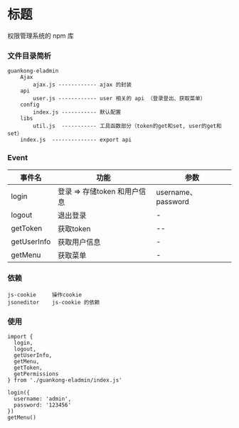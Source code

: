 # 标题

权限管理系统的 npm 库

### 文件目录简析

    guankong-eladmin
        Ajax
            ajax.js ------------ ajax 的封装
        api
            user.js ------------ user 相关的 api （登录登出、获取菜单）
        config
            index.js ----------- 默认配置
        libs
            util.js  ----------- 工具函数部分（token的get和set, user的get和set）
        index.js  -------------- export api

### Event

事件名 | 功能 | 参数
---    | ---  | ---
login  | 登录 => 存储token 和用户信息 | username、password
logout | 退出登录  | -
getToken | 获取token | --
getUserInfo | 获取用户信息 | -
getMenu | 获取菜单 | -

### 依赖

    js-cookie     操作cookie
    jsoneditor    js-cookie 的依赖

### 使用

    import {
      login,
      logout,
      getUserInfo,
      getMenu,
      getToken,
      getPermissions
    } from './guankong-eladmin/index.js'
    
    login({
      username: 'admin',
      password: '123456'
    })
    getMenu()